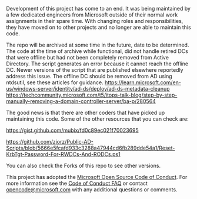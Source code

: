 Development of this project has come to an end. It was being maintained by a few dedicated engineers
from Microsoft outside of their normal work assignments in their spare time. With changing roles and 
responsibilities, they have moved on to other projects and no longer are able to maintain this code. 

The repo will be archived at some time in the future, date to be determined. The code at the time of archive 
while functional, did not handle retired DCs that were offline but had not been completely removed from 
Active Directory. The script generates an error because it cannot reach the offline DC. Newer versions of 
the script that are published elsewhere reportedly address this issue. The offline DC should be removed from 
AD using ntdsutil, see these articles for guidance. 
https://learn.microsoft.com/en-us/windows-server/identity/ad-ds/deploy/ad-ds-metadata-cleanup
https://techcommunity.microsoft.com/t5/itops-talk-blog/step-by-step-manually-removing-a-domain-controller-server/ba-p/280564


The good news is that there are other coders that have picked up maintaining this code. Some of the other 
resources that you can check are:

https://gist.github.com/mubix/fd0c89ec021f70023695

https://github.com/zjorz/Public-AD-Scripts/blob/5666e5fcafd933c3288a47944cd6fb289dde54a1/Reset-KrbTgt-Password-For-RWDCs-And-RODCs.ps1


You can also check the Forks of this repo to see other versions. 



This project has adopted the [Microsoft Open Source Code of Conduct](https://opensource.microsoft.com/codeofconduct/).
For more information see the [Code of Conduct FAQ](https://opensource.microsoft.com/codeofconduct/faq/) or
contact [opencode@microsoft.com](mailto:opencode@microsoft.com) with any additional questions or comments.
